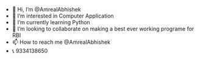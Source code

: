 - 👋 Hi, I’m @AmrealAbhishek
- 👀 I’m interested in Computer Application   
- 🌱 I’m currently learning Python
- 💞️ I’m looking to collaborate on making a best ever working programe for RBI
- 📫 How to reach me @AmrealAbhishek 
- 📞 9334138650


<!---
AmrealAbhishek/AmrealAbhishek is a ✨ special ✨ repository because its `README.md` (this file) appears on your GitHub profile.
You can click the Preview link to take a look at your changes.
--->
